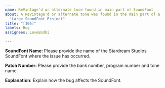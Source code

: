 ```yaml
---
name: ReVintage'd or alternate tone found in main part of SoundFont
about: A ReVintage'd or alternate tone was found in the main part of a
  "Large SoundFont Project".
title: "[105]"
labels: Bug
assignees: LoveBodhi

---
```


**SoundFont Name:**
Please provide the name of the Stardream Studios SoundFont where the issue has occurred.

**Patch Number:**
Please provide the bank number, program number and tone name.

**Explanation:**
Explain how the bug affects the SoundFont.

